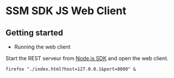 # SSM SDK JS Web Client

## Getting started

  * Running the web client
  
Start the REST serveur from [Node.js SDK](../node/README.md) and open the web client.

```
firefox "./index.html?host=127.0.0.1&port=8080" &
```
